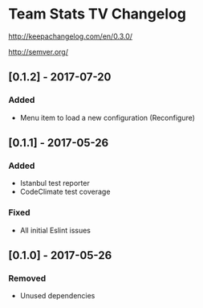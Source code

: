 # Team Stats TV Changelog

http://keepachangelog.com/en/0.3.0/

http://semver.org/

## [0.1.2] - 2017-07-20
### Added
- Menu item to load a new configuration (Reconfigure)

## [0.1.1] - 2017-05-26
### Added
- Istanbul test reporter
- CodeClimate test coverage
### Fixed
- All initial Eslint issues

## [0.1.0] - 2017-05-26
### Removed
- Unused dependencies
